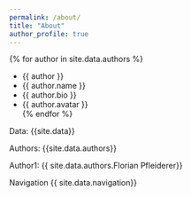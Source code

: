 ```yaml
---
permalink: /about/
title: "About"
author_profile: true
---
```


{% for author in site.data.authors %}
- {{ author }}
- {{ author.name }} </br>
- {{ author.bio }} </br>
- {{ author.avatar }} </br>
{% endfor %}

Data:
{{site.data}}

Authors:
{{site.data.authors}}

Author1:
{{ site.data.authors.Florian Pfleiderer}}

Navigation
{{ site.data.navigation}}
